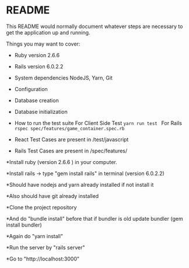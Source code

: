 # README

This README would normally document whatever steps are necessary to get the
application up and running.

Things you may want to cover:

* Ruby version 
    2.6.6

* Rails version
    6.0.2.2

* System dependencies
    NodeJS, Yarn, Git
    
* Configuration

* Database creation

* Database initialization

* How to run the test suite
    For Client Side Test `yarn run test `
    For Rails `rspec spec/features/game_container.spec.rb`

* React Test Cases are present in  /test/javascript

* Rails Test Cases are present in /spec/features/



*Install ruby (version 2.6.6 ) in your computer.

*Install rails -> type "gem install rails" in terminal (version 6.0.2.2)

*Should have nodejs and yarn already installed if not install it

*Also should have git already installed

*Clone the project repository 

*And do "bundle install" before that if bundler is old update bundler (gem install bundler)

*Again do "yarn install"

*Run the server by "rails server"

*Go to "http://localhost:3000"
